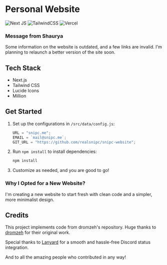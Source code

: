 # Personal Website

![Next JS](https://img.shields.io/badge/Next-black?style=for-the-badge&logo=next.js&logoColor=white)
![TailwindCSS](https://img.shields.io/badge/tailwindcss-%2338B2AC.svg?style=for-the-badge&logo=tailwind-css&logoColor=white)
![Vercel](https://img.shields.io/badge/vercel-%23000000.svg?style=for-the-badge&logo=vercel&logoColor=white)

### Message from Shaurya
Some information on the website is outdated, and a few links are invalid. I'm planning to relaunch a better version of the site soon.

## Tech Stack

- Next.js
- Tailwind CSS
- Lucide Icons
- Million

## Get Started

1. Set up the configurations in `/src/data/config.js`:

   ```javascript
   URL = "snipc.me";
   EMAIL = `mail@snipc.me`;
   GIT_URL = "https://github.com/realsnipc/snipc-website";
   ```

2. Run `npm install` to install dependencies:

   ```bash
   npm install
   ```

3. Customize as needed, and you are good to go!

### Why I Opted for a New Website?
I'm creating a new website to start fresh with clean code and a simpler, more minimalist design.

## Credits

This project implements code from dromzeh's repository. Huge thanks to [dromzeh](https://github.com/dromzeh) for their original work.

Special thanks to [Lanyard](https://github.com/Phineas/Lanyard) for a smooth and hassle-free Discord status integration.

And to all the amazing people who contributed in any way!
